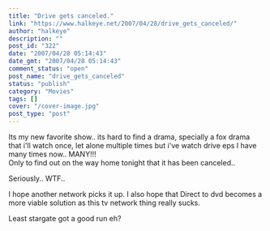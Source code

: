 ```yaml
---
title: "Drive gets canceled."
link: "https://www.halkeye.net/2007/04/28/drive_gets_canceled/"
author: "halkeye"
description: ""
post_id: "322"
date: "2007/04/28 05:14:43"
date_gmt: "2007/04/28 05:14:43"
comment_status: "open"
post_name: "drive_gets_canceled"
status: "publish"
category: "Movies"
tags: []
cover: "/cover-image.jpg"
post_type: "post"
---
```


Its my new favorite show.. its hard to find a drama, specially a fox drama that i'll watch once, let alone multiple times but i've watch drive eps I have many times now.. MANY!!!  
Only to find out on the way home tonight that it has been canceled..




Seriously.. WTF..




I hope another network picks it up. I also hope that Direct to dvd becomes a more viable solution as this tv network thing really sucks.




Least stargate got a good run eh?